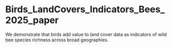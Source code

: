 # Birds_LandCovers_Indicators_Bees_2025_paper
We demonstrate that birds add value to land cover data as indicators of wild bee species richness across broad geographies.

